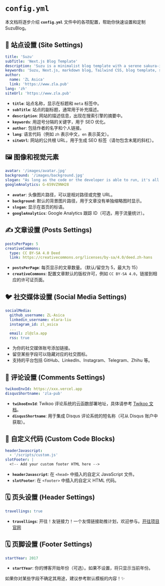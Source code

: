 # `config.yml`

本文档将逐步介绍 **`config.yml`** 文件中的各项配置，帮助你快速设置和定制 SuzuBlog。

## 📝 站点设置 (Site Settings)

```yaml
title: 'Suzu'
subTitle: 'Next.js Blog Template'
description: 'Suzu is a minimalist blog template with a serene sakura-inspired theme, blending modern design with a touch of traditional Japanese aesthetics.'
keywords: 'Suzu, Next.js, markdown blog, Tailwind CSS, blog template, sakura, ZL Asica'
author:
  name: 'ZL Asica'
  link: 'https://www.zla.pub'
lang: 'zh'
siteUrl: 'https://www.zla.pub'
```

- **`title`**: 站点名称，显示在标题和 `meta` 标签中。
- **`subTitle`**: 站点的副标题，通常用于补充描述。
- **`description`**: 网站的描述信息，出现在搜索引擎的摘要中。
- **`keywords`**: 用逗号分隔的关键字，用于 SEO 优化。
- **`author`**: 包括作者的名字和个人链接。
- **`lang`**: 语言代码（例如 `zh` 表示中文，`en` 表示英文）。
- **`siteUrl`**: 网站的公共根 URL，用于生成 SEO 标签（请勿包含末尾的斜杠）。

## 🖼️ 图像和视觉元素

```yaml
avatar: '/images/avatar.jpg'
background: '/images/background.jpg'
slogan: "As long as the code or the developer is able to run, it's all good."
googleAnalytics: G-659VZ9NH28
```

- **`avatar`**: 头像图片路径，可以是相对路径或完整 URL。
- **`background`**: 默认的背景图片路径，用于文章没有单独缩略图时显示。
- **`slogan`**: 显示在首页的标语。
- **`googleAnalytics`**: Google Analytics 跟踪 ID（可选，用于流量统计）。

## ✍️ 文章设置 (Posts Settings)

```yaml
postsPerPage: 5
creativeCommons:
  type: CC BY-SA 4.0 Deed
  link: https://creativecommons.org/licenses/by-sa/4.0/deed.zh-hans
```

- **`postsPerPage`**: 每页显示的文章数量。（默认/留空为 5，最大为 15）
- **`creativeCommons`**: 配置文章默认的版权许可，例如 `CC BY-SA 4.0`，链接到相应的许可证页面。

## 🐦 社交媒体设置 (Social Media Settings)

```yaml
socialMedia:
  github_username: ZL-Asica
  linkedin_username: elara-liu
  instagram_id: zl_asica
  ...
  email: zl@zla.app
  rss: true
```

- 为你的社交媒体账号添加链接。
- 留空某些字段可以隐藏对应的社交图标。
- 支持的平台包括 GitHub、LinkedIn、Instagram、Telegram、Zhihu 等。

## 💬 评论设置 (Comments Settings)

```yaml
twikooEnvId: https://xxx.vercel.app
disqusShortname: 'zla-pub'
```

- **`twikooEnvId`**: Twikoo 评论系统的云函数部署地址，具体请参考 [Twikoo 文档](https://twikoo.js.org/)。
- **`disqusShortname`**: 用于集成 Disqus 评论系统的短名称（可从 Disqus 账户中获取）。

## 🔧 自定义代码 (Custom Code Blocks)

```yaml
headerJavascript:
  - '/scripts/custom.js'
slotFooter: |
  <!-- Add your custom footer HTML here -->
```

- **`headerJavascript`**: 在 `<head>` 中插入的自定义 JavaScript 文件。
- **`slotFooter`**: 在 `<footer>` 中插入的自定义 HTML 代码。

## 🗓️ 页头设置 (Header Settings)

```yaml
travellings: true
```

- **`travellings`**: 开往！友链接力！一个友情链接助推计划，欢迎参与。[开往项目官网](https://www.travellings.cn/)

## 🗓️ 页脚设置 (Footer Settings)

```yaml
startYear: 2017
```

- **`startYear`**: 你的博客开始年份（可选）。如果不设置，将只显示当前年份。

如果你对某些字段不确定其用途，建议参考默认模板的内容！✨

